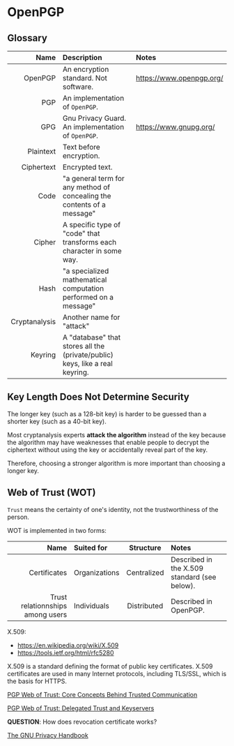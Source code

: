 # OpenPGP

## Glossary

| Name | Description | Notes |
|-----:|:------------|:------|
| OpenPGP | An encryption standard. Not software. | https://www.openpgp.org/ |
| PGP | An implementation of `OpenPGP`. ||
| GPG | Gnu Privacy Guard. An implementation of `OpenPGP`. | https://www.gnupg.org/ |
| Plaintext | Text before encryption. ||
| Ciphertext | Encrypted text. ||
| Code | "a general term for any method of concealing the contents of a message" ||
| Cipher | A specific type of "code" that transforms each character in some way. ||
| Hash | "a specialized mathematical computation performed on a message" ||
| Cryptanalysis | Another name for "attack" ||
| Keyring | A "database" that stores all the (private/public) keys, like a real keyring. ||

## Key Length Does Not Determine Security

The longer key (such as a 128-bit key) is harder to be guessed than a shorter key (such as a 40-bit key).

Most cryptanalysis experts **attack the algorithm** instead of the key because the algorithm may have weaknesses that enable people to decrypt the ciphertext without using the key or accidentally reveal part of the key.

Therefore, choosing a stronger algorithm is more important than choosing a longer key.

## Web of Trust (WOT)

`Trust` means the certainty of one's identity, not the trustworthiness of the person.

WOT is implemented in two forms:

| Name | Suited for | Structure| Notes |
|-----:|:-----------|:--------:|:------|
| Certificates | Organizations | Centralized | Described in the X.509 standard (see below). |
| Trust relationnships among users | Individuals | Distributed | Described in OpenPGP. |

X.509:
- https://en.wikipedia.org/wiki/X.509
- https://tools.ietf.org/html/rfc5280

X.509 is a standard defining the format of public key certificates. X.509 certificates are used in many Internet protocols, including TLS/SSL, which is the basis for HTTPS.

[PGP Web of Trust: Core Concepts Behind Trusted Communication](https://www.linux.com/learn/pgp-web-trust-core-concepts-behind-trusted-communication)

[PGP Web of Trust: Delegated Trust and Keyservers](https://www.linuxfoundation.org/blog/2014/02/pgp-web-of-trust-delegated-trust-and-keyservers/)

**QUESTION**: How does revocation certificate works?

[The GNU Privacy Handbook](https://www.gnupg.org/gph/en/manual/book1.html)
